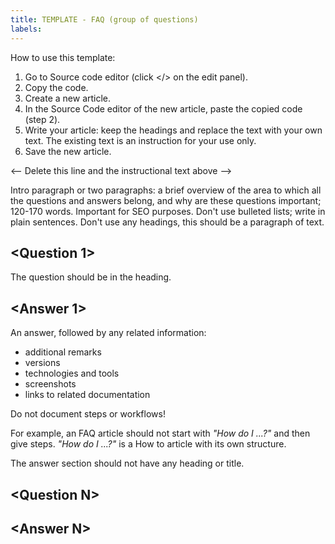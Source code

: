 ```yaml
---
title: TEMPLATE - FAQ (group of questions)
labels: 
---
```


How to use this template:

1. Go to Source code editor (click &lt;/> on the edit panel).
1. Copy the code.
1. Create a new article.
1. In the Source Code editor of the new article, paste the copied code (step 2).
1. Write your article: keep the headings and replace the text with your own text. The existing text is an instruction for your use only.
1. Save the new article.

&lt;-- Delete this line and the instructional text above -->

Intro paragraph or two paragraphs: a brief overview of the area to which all the questions and answers belong, and why are these questions important; 120-170 words. Important for SEO purposes. Don't use bulleted lists; write in plain sentences. Don't use any headings, this should be a paragraph of text.

<h2 id="FAQ,singlequestion(KBarticletemplate)-&lt;Question>">&lt;Question 1></h2>

The question should be in the heading.

<h2 id="FAQ,singlequestion(KBarticletemplate)-&lt;Answer>">&lt;Answer 1></h2>

An answer, followed by any related information:

* additional remarks
* versions 
* technologies and tools
* screenshots
* links to related documentation

Do not document steps or workflows!

For example, an FAQ article should not start with _"How do I ...?"_ and then give steps. _"How do I ...?"_ is a How to article with its own structure.

The answer section should not have any heading or title.

<h2 id="FAQ,singlequestion(KBarticletemplate)-&lt;Question>">&lt;Question N></h2>

<h2 id="FAQ,singlequestion(KBarticletemplate)-&lt;Answer>">&lt;Answer N></h2>